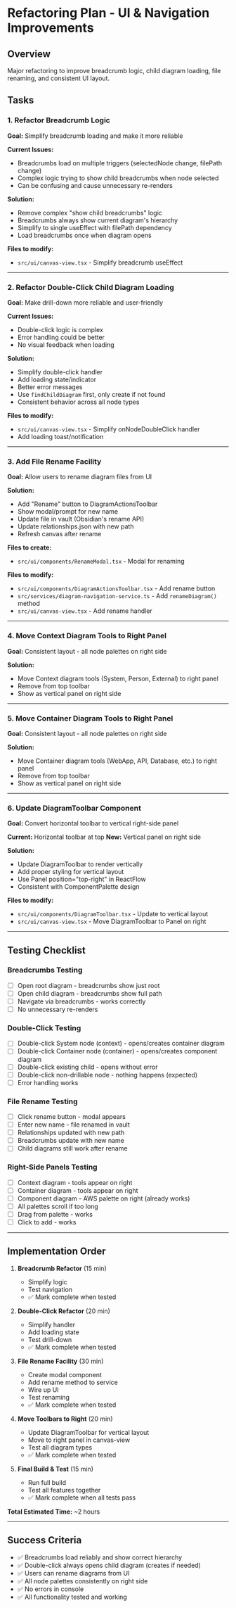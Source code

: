 # Refactoring Plan - UI & Navigation Improvements

## Overview
Major refactoring to improve breadcrumb logic, child diagram loading, file renaming, and consistent UI layout.

## Tasks

### 1. Refactor Breadcrumb Logic
**Goal:** Simplify breadcrumb loading and make it more reliable

**Current Issues:**
- Breadcrumbs load on multiple triggers (selectedNode change, filePath change)
- Complex logic trying to show child breadcrumbs when node selected
- Can be confusing and cause unnecessary re-renders

**Solution:**
- Remove complex "show child breadcrumbs" logic
- Breadcrumbs always show current diagram's hierarchy
- Simplify to single useEffect with filePath dependency
- Load breadcrumbs once when diagram opens

**Files to modify:**
- `src/ui/canvas-view.tsx` - Simplify breadcrumb useEffect

---

### 2. Refactor Double-Click Child Diagram Loading
**Goal:** Make drill-down more reliable and user-friendly

**Current Issues:**
- Double-click logic is complex
- Error handling could be better
- No visual feedback when loading

**Solution:**
- Simplify double-click handler
- Add loading state/indicator
- Better error messages
- Use `findChildDiagram` first, only create if not found
- Consistent behavior across all node types

**Files to modify:**
- `src/ui/canvas-view.tsx` - Simplify onNodeDoubleClick handler
- Add loading toast/notification

---

### 3. Add File Rename Facility
**Goal:** Allow users to rename diagram files from UI

**Solution:**
- Add "Rename" button to DiagramActionsToolbar
- Show modal/prompt for new name
- Update file in vault (Obsidian's rename API)
- Update relationships.json with new path
- Refresh canvas after rename

**Files to create:**
- `src/ui/components/RenameModal.tsx` - Modal for renaming

**Files to modify:**
- `src/ui/components/DiagramActionsToolbar.tsx` - Add rename button
- `src/services/diagram-navigation-service.ts` - Add `renameDiagram()` method
- `src/ui/canvas-view.tsx` - Add rename handler

---

### 4. Move Context Diagram Tools to Right Panel
**Goal:** Consistent layout - all node palettes on right side

**Solution:**
- Move Context diagram tools (System, Person, External) to right panel
- Remove from top toolbar
- Show as vertical panel on right side

---

### 5. Move Container Diagram Tools to Right Panel
**Goal:** Consistent layout - all node palettes on right side

**Solution:**
- Move Container diagram tools (WebApp, API, Database, etc.) to right panel
- Remove from top toolbar
- Show as vertical panel on right side

---

### 6. Update DiagramToolbar Component
**Goal:** Convert horizontal toolbar to vertical right-side panel

**Current:** Horizontal toolbar at top
**New:** Vertical panel on right side

**Solution:**
- Update DiagramToolbar to render vertically
- Add proper styling for vertical layout
- Use Panel position="top-right" in ReactFlow
- Consistent with ComponentPalette design

**Files to modify:**
- `src/ui/components/DiagramToolbar.tsx` - Update to vertical layout
- `src/ui/canvas-view.tsx` - Move DiagramToolbar to Panel on right

---

## Testing Checklist

### Breadcrumbs Testing
- [ ] Open root diagram - breadcrumbs show just root
- [ ] Open child diagram - breadcrumbs show full path
- [ ] Navigate via breadcrumbs - works correctly
- [ ] No unnecessary re-renders

### Double-Click Testing
- [ ] Double-click System node (context) - opens/creates container diagram
- [ ] Double-click Container node (container) - opens/creates component diagram
- [ ] Double-click existing child - opens without error
- [ ] Double-click non-drillable node - nothing happens (expected)
- [ ] Error handling works

### File Rename Testing
- [ ] Click rename button - modal appears
- [ ] Enter new name - file renamed in vault
- [ ] Relationships updated with new path
- [ ] Breadcrumbs update with new name
- [ ] Child diagrams still work after rename

### Right-Side Panels Testing
- [ ] Context diagram - tools appear on right
- [ ] Container diagram - tools appear on right
- [ ] Component diagram - AWS palette on right (already works)
- [ ] All palettes scroll if too long
- [ ] Drag from palette - works
- [ ] Click to add - works

---

## Implementation Order

1. **Breadcrumb Refactor** (15 min)
   - Simplify logic
   - Test navigation
   - ✅ Mark complete when tested

2. **Double-Click Refactor** (20 min)
   - Simplify handler
   - Add loading state
   - Test drill-down
   - ✅ Mark complete when tested

3. **File Rename Facility** (30 min)
   - Create modal component
   - Add rename method to service
   - Wire up UI
   - Test renaming
   - ✅ Mark complete when tested

4. **Move Toolbars to Right** (20 min)
   - Update DiagramToolbar for vertical layout
   - Move to right panel in canvas-view
   - Test all diagram types
   - ✅ Mark complete when tested

5. **Final Build & Test** (15 min)
   - Run full build
   - Test all features together
   - ✅ Mark complete when all tests pass

**Total Estimated Time:** ~2 hours

---

## Success Criteria

- ✅ Breadcrumbs load reliably and show correct hierarchy
- ✅ Double-click always opens child diagram (creates if needed)
- ✅ Users can rename diagrams from UI
- ✅ All node palettes consistently on right side
- ✅ No errors in console
- ✅ All functionality tested and working
